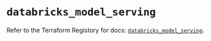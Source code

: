 # `databricks_model_serving`

Refer to the Terraform Registory for docs: [`databricks_model_serving`](https://registry.terraform.io/providers/databricks/databricks/1.32.0/docs/resources/model_serving).
